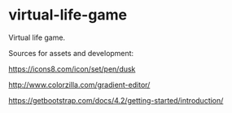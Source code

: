 # virtual-life-game
Virtual life game.

Sources for assets and development: 


https://icons8.com/icon/set/pen/dusk


http://www.colorzilla.com/gradient-editor/


https://getbootstrap.com/docs/4.2/getting-started/introduction/
